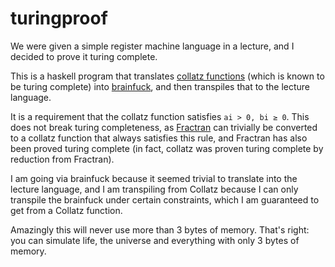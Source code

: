 # turingproof

We were given a simple register machine language in a lecture, and I decided to prove it turing complete.

This is a haskell program that translates [collatz functions](https://esolangs.org/wiki/Collatz_function) (which is known to be turing complete) into [brainfuck](https://esolangs.org/wiki/Brainfuck), and then transpiles that to the lecture language.

It is a requirement that the collatz function satisfies `ai > 0, bi ≥ 0`. This does not break turing completeness, as [Fractran](https://esolangs.org/wiki/Fractran) can trivially be converted to a collatz function that always satisfies this rule, and Fractran has also been proved turing complete (in fact, collatz was proven turing complete by reduction from Fractran).

I am going via brainfuck because it seemed trivial to translate into the lecture language, and I am transpiling from Collatz because I can only transpile the brainfuck under certain constraints, which I am guaranteed to get from a Collatz function.

Amazingly this will never use more than 3 bytes of memory.
That's right: you can simulate life, the universe and everything with only 3 bytes of memory.
